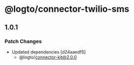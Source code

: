 # @logto/connector-twilio-sms

## 1.0.1

### Patch Changes

- Updated dependencies [d24aaedf5]
  - @logto/connector-kit@2.0.0
